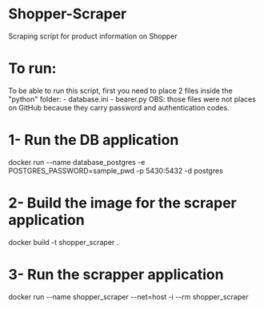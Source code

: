 # Shopper-Scraper
Scraping script for product information on Shopper

# To run:

To be able to run this script, first you need to place 2 files inside the "python" folder:
    - database.ini
    - bearer.py
    OBS: those files were not places on GitHub because they carry password and authentication codes.
    
# 1- Run the DB application
docker run --name database_postgres -e POSTGRES_PASSWORD=sample_pwd -p 5430:5432 -d postgres

# 2- Build the image for the scraper application
docker build -t shopper_scraper .

# 3- Run the scrapper application
docker run --name shopper_scraper --net=host -i --rm  shopper_scraper 

